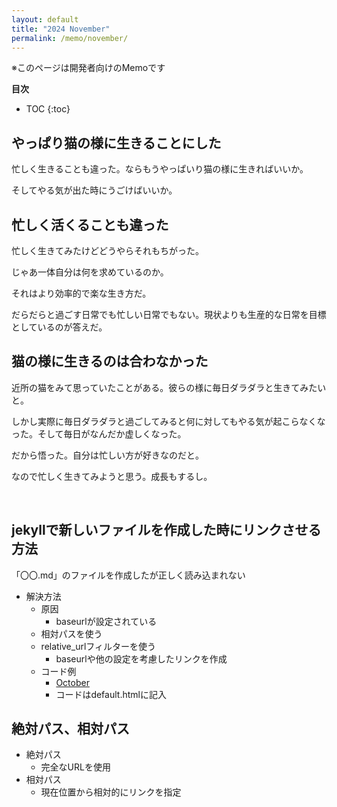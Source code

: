 ```yaml
---
layout: default
title: "2024 November"
permalink: /memo/november/
---
```


※このページは開発者向けのMemoです

**目次**
* TOC
{:toc}

## やっぱり猫の様に生きることにした

忙しく生きることも違った。ならもうやっぱいり猫の様に生きればいいか。

そしてやる気が出た時にうごけばいいか。

## 忙しく活くることも違った

忙しく生きてみたけどどうやらそれもちがった。

じゃあ一体自分は何を求めているのか。

それはより効率的で楽な生き方だ。

だらだらと過ごす日常でも忙しい日常でもない。現状よりも生産的な日常を目標としているのが答えだ。

## 猫の様に生きるのは合わなかった

近所の猫をみて思っていたことがある。彼らの様に毎日ダラダラと生きてみたいと。

しかし実際に毎日ダラダラと過ごしてみると何に対してもやる気が起こらなくなった。そして毎日がなんだか虚しくなった。

だから悟った。自分は忙しい方が好きなのだと。

なので忙しく生きてみようと思う。成長もするし。

<br>

## jekyllで新しいファイルを作成した時にリンクさせる方法

「〇〇.md」のファイルを作成したが正しく読み込まれない
* 解決方法
    * 原因
        * baseurlが設定されている
    * 相対パスを使う
    * relative_urlフィルターを使う
        * baseurlや他の設定を考慮したリンクを作成
    * コード例
        * <a href="{{ '/memo/october/' | relative_url }}">October</a>
        * コードはdefault.htmlに記入

## 絶対パス、相対パス
* 絶対パス
    * 完全なURLを使用
* 相対パス
    * 現在位置から相対的にリンクを指定
